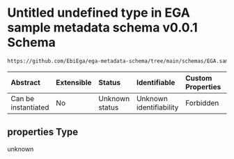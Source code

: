 # Untitled undefined type in EGA sample metadata schema v0.0.1 Schema

```txt
https://github.com/EbiEga/ega-metadata-schema/tree/main/schemas/EGA.sample.json#/properties/sample_grouping/oneOf/0/properties
```



| Abstract            | Extensible | Status         | Identifiable            | Custom Properties | Additional Properties | Access Restrictions | Defined In                                                        |
| :------------------ | :--------- | :------------- | :---------------------- | :---------------- | :-------------------- | :------------------ | :---------------------------------------------------------------- |
| Can be instantiated | No         | Unknown status | Unknown identifiability | Forbidden         | Allowed               | none                | [EGA.sample.json*](../out/EGA.sample.json "open original schema") |

## properties Type

unknown
